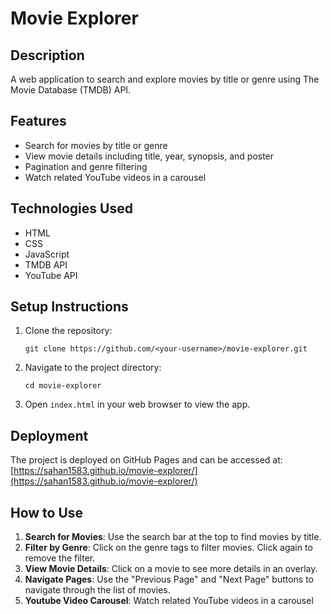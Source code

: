 # Movie Explorer

## Description
A web application to search and explore movies by title or genre using The Movie Database (TMDB) API.

## Features
- Search for movies by title or genre
- View movie details including title, year, synopsis, and poster
- Pagination and genre filtering
- Watch related YouTube videos in a carousel

## Technologies Used
- HTML
- CSS
- JavaScript
- TMDB API
- YouTube API

## Setup Instructions
1. Clone the repository:
    ```
    git clone https://github.com/<your-username>/movie-explorer.git
    ```
2. Navigate to the project directory:
    ```
    cd movie-explorer
    ```
3. Open `index.html` in your web browser to view the app.

## Deployment
The project is deployed on GitHub Pages and can be accessed at: [https://sahan1583.github.io/movie-explorer/](https://sahan1583.github.io/movie-explorer/)

## How to Use
1. **Search for Movies**: Use the search bar at the top to find movies by title.
2. **Filter by Genre**: Click on the genre tags to filter movies. Click again to remove the filter.
3. **View Movie Details**: Click on a movie to see more details in an overlay.
4. **Navigate Pages**: Use the "Previous Page" and "Next Page" buttons to navigate through the list of movies.
5. **Youtube Video Carousel**: Watch related YouTube videos in a carousel


